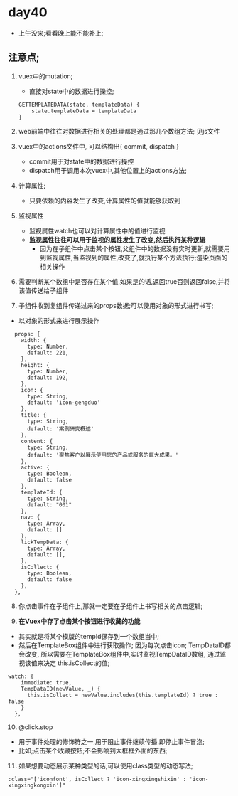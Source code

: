 # day40
- 上午没来;看看晚上能不能补上;

## 注意点;
1. vuex中的mutation; 
    - 直接对state中的数据进行操控;
    ```
    GETTEMPLATEDATA(state, templateData) {
        state.templateData = templateData
    }
    ```
2. web前端中往往对数据进行相关的处理都是通过那几个数组方法; 见js文件

3. vuex中的actions文件中, 可以结构出{ commit, dispatch }
    - commit用于对state中的数据进行操控
    - dispatch用于调用本次vuex中,其他位置上的actions方法;
4. 计算属性; 
    - 只要依赖的内容发生了改变,计算属性的值就能够获取到
5. 监视属性
    - 监视属性watch也可以对计算属性中的值进行监视
    - **监视属性往往可以用于监视的属性发生了改变,然后执行某种逻辑**
        - 因为在子组件中点击某个按钮,父组件中的数据没有实时更新,就需要用到监视属性,当监视到的属性,改变了,就执行某个方法执行;渲染页面的相关操作
6. 需要判断某个数组中是否存在某个值,如果是的话,返回true否则返回false,并将该值传送给子组件

7. 子组件收到复组件传递过来的props数据;可以使用对象的形式进行书写;
- 以对象的形式来进行展示操作
```
  props: {
    width: {
      type: Number,
      default: 221,
    },
    height: {
      type: Number,
      default: 192,
    },
    icon: {
      type: String,
      default: 'icon-gengduo'
    },
    title: {
      type: String,
      default: '案例研究概述'
    },
    content: {
      type: String,
      default: '聚焦客户以展示使用您的产品或服务的巨大成果。'
    },
    active: {
      type: Boolean,
      default: false
    },
    templateId: {
      type: String,
      default: "001"
    },
    nav: {
      type: Array,
      default: []
    },
    lickTempData: {
      type: Array,
      default: [],
    },
    isCollect: {
      type: Boolean,
      default: false
    },
  },
```
8. 你点击事件在子组件上,那就一定要在子组件上书写相关的点击逻辑;

9. **在Vuex中存了点击某个按钮进行收藏的功能**
- 其实就是将某个模版的tempId保存到一个数组当中;
- 然后在TemplateBox组件中进行获取操作; 因为每次点击icon; TempDataID都会改变,
所以需要在TemplateBox组件中,实时监视TempDataID数组, 通过监视该值来决定
this.isCollect的值;
```
watch: {
    immediate: true,
    TempDataID(newValue, _) {
      this.isCollect = newValue.includes(this.templateId) ? true : false
    }
  },
```

10. @click.stop 
- 用于事件处理的修饰符之一,用于阻止事件继续传播,即停止事件冒泡;
- 比如;点击某个收藏按钮;不会影响到大框框外面的东西;

11. 如果想要动态展示某种类型的话,可以使用class类型的动态写法;
```
:class="['iconfont', isCollect ? 'icon-xingxingshixin' : 'icon-xingxingkongxin']"
```
